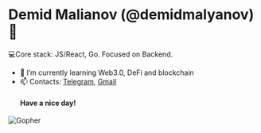 ### <h1>Demid Malianov (@demidmalyanov)👋</h1>  

<!--
**demidmalyanov/demidmalyanov** is a ✨ _special_ ✨ repository because its `README.md` (this file) appears on your GitHub profile.

Here are some ideas to get you started:

- 🔭 I’m currently working on ...
- 🌱 I’m currently learning ...
- 👯 I’m looking to collaborate on ...
- 🤔 I’m looking for help with ...
- 💬 Ask me about ...
- 📫 How to reach me: ...
- 😄 Pronouns: ...
- ⚡ Fun fact: ...
-->
💻Core stack: JS/React, Go. Focused on Backend.
- 🌱 I’m currently learning Web3.0, DeFi and blockchain
- 📫 Contacts: <a href="https://t.me/movefast/" target="_blank">Telegram</a>, <a href="mailto:dagdog2506@gmail.com">Gmail</a>
<br/><h4>Have a nice day!</h4>
<img src="https://go.dev/blog/gopher/gopher.png" alt="Gopher" />
